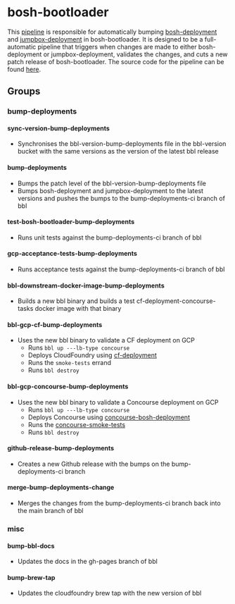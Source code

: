 # bosh-bootloader

This [pipeline](https://release-integration.ci.cf-app.com/teams/main/pipelines/bosh-bootloader)
is responsible for automatically bumping
[bosh-deployment](https://github.com/cloudfoundry/bosh-deployment) and
[jumpbox-deployment](https://github.com/cloudfoundry/jumpbox-deployment)
in bosh-bootloader. It is designed to be a full-automatic pipeline that triggers
when changes are made to either bosh-deployment or jumpbox-deployment, validates
the changes, and cuts a new patch release of bosh-bootloader.
The source code for the pipeline can be found
[here](https://github.com/cloudfoundry/bosh-bootloader/blob/main/ci/pipelines/bosh-bootloader.yml).

## Groups

### bump-deployments

#### sync-version-bump-deployments
* Synchronises the bbl-version-bump-deployments file in the bbl-version bucket
  with the same versions as the version of the latest bbl release

#### bump-deployments
* Bumps the patch level of the bbl-version-bump-deployments file
* Bumps bosh-deployment and jumpbox-deployment to the latest versions and pushes
  the bumps to the bump-deployments-ci branch of bbl

#### test-bosh-bootloader-bump-deployments
* Runs unit tests against the bump-deployments-ci branch of bbl

#### gcp-acceptance-tests-bump-deployments
* Runs acceptance tests against the bump-deployments-ci branch of bbl

#### bbl-downstream-docker-image-bump-deployments
* Builds a new bbl binary and builds a test cf-deployment-concourse-tasks docker
  image with that binary

#### bbl-gcp-cf-bump-deployments
* Uses the new bbl binary to validate a CF deployment on GCP
  * Runs `bbl up ---lb-type concourse`
  * Deploys CloudFoundry using
    [cf-deployment](https://github.com/cloudfoundry/cf-deployment)
  * Runs the `smoke-tests` errand
  * Runs `bbl destroy`

#### bbl-gcp-concourse-bump-deployments
* Uses the new bbl binary to validate a Concourse deployment on GCP
  * Runs `bbl up ---lb-type concourse`
  * Deploys Concourse using
    [concourse-bosh-deployment](https://github.com/concourse/concourse-bosh-deployment)
  * Runs the [concourse-smoke-tests](https://github.com/davewalter/concourse-smoke-tests)
  * Runs `bbl destroy`

#### github-release-bump-deployments
* Creates a new Github release with the bumps on the bump-deployments-ci branch

#### merge-bump-deployments-change
* Merges the changes from the bump-deployments-ci branch back into the main
  branch of bbl

### misc

#### bump-bbl-docs
* Updates the docs in the gh-pages branch of bbl

#### bump-brew-tap
* Updates the cloudfoundry brew tap with the new version of bbl
